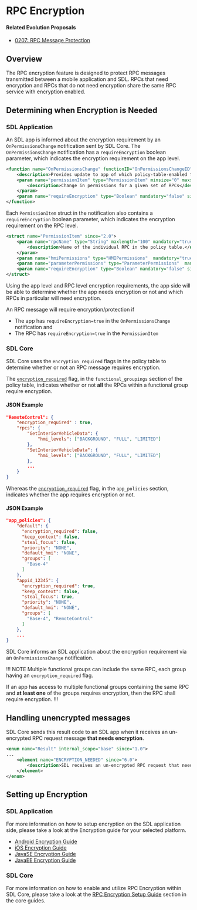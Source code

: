 # RPC Encryption

#### Related Evolution Proposals
- [0207: RPC Message Protection](https://github.com/smartdevicelink/sdl_evolution/blob/master/proposals/0207-rpc-message-protection.md)

## Overview

The RPC encryption feature is designed to protect RPC messages transmitted between a mobile application and SDL. RPCs that need encryption and RPCs that do not need encryption share the same RPC service with encryption enabled.

## Determining when Encryption is Needed

### SDL Application

An SDL app is informed about the encryption requirement by an `OnPermissionsChange` notification sent by SDL Core. The `OnPermissionsChange` notification has a `requireEncryption` boolean parameter, which indicates the encryption requirement on the app level.

```xml
<function name="OnPermissionsChange" functionID="OnPermissionsChangeID" messagetype="notification" since="2.0">
    <description>Provides update to app of which policy-table-enabled functions are available</description>
    <param name="permissionItem" type="PermissionItem" minsize="0" maxsize="500" array="true" mandatory="true">
        <description>Change in permissions for a given set of RPCs</description>
    </param>
    <param name="requireEncryption" type="Boolean" mandatory="false" since="6.0"/>
</function>
```

Each `PermissionItem` struct in the notification also contains a `requireEncryption` boolean parameter, which indicates the encryption requirement on the RPC level.

```xml
<struct name="PermissionItem" since="2.0">
    <param name="rpcName" type="String" maxlength="100" mandatory="true">
        <description>Name of the individual RPC in the policy table.</description>
    </param>
    <param name="hmiPermissions" type="HMIPermissions"  mandatory="true"/>
    <param name="parameterPermissions" type="ParameterPermissions"  mandatory="true"/>
    <param name="requireEncryption" type="Boolean" mandatory="false" since="6.0"/>
</struct>
```
Using the app level and RPC level encryption requirements, the app side will be able to determine whether the app needs encryption or not and which RPCs in particular will need encryption.

An RPC message will require encryption/protection if
- The app has `requireEncryption=true` in the `OnPermissionsChange` notification and
- The RPC has `requireEncryption=true` in the `PermissionItem`

### SDL Core

SDL Core uses the `encryption_required` flags in the policy table to determine whether or not an RPC message requires encryption. 

The [`encryption_required`](https://smartdevicelink.com/en/guides/sdl-overview-guides/policies/policy-fields/#encryption_required) flag, in the `functional_groupings` section of the policy table, indicates whether or not **all** the RPCs within a functional group require encryption.

#### JSON Example

```json
"RemoteControl": {
    "encryption_required" : true,
    "rpcs": {
        "GetInteriorVehicleData": {
            "hmi_levels": ["BACKGROUND", "FULL", "LIMITED"]
        },
        "SetInteriorVehicleData": {
            "hmi_levels": ["BACKGROUND", "FULL", "LIMITED"]
        },
        ...
    }
}
```
Whereas the  [`encryption_required`](https://smartdevicelink.com/en/guides/sdl-overview-guides/policies/app-policies/#encryption_required) flag, in the `app_policies` section, indicates whether the app requires encryption or not.

#### JSON Example

```json
"app_policies": {
    "default": {
      "encryption_required": false,
      "keep_context": false,
      "steal_focus": false,
      "priority": "NONE",
      "default_hmi": "NONE",
      "groups": [
        "Base-4"
      ]
    },
    "appid_12345": {
      "encryption_required": true,
      "keep_context": false,
      "steal_focus": true,
      "priority": "NONE",
      "default_hmi": "NONE",
      "groups": [
        "Base-4", "RemoteControl"
      ]
    },
    ...
}
```
SDL Core informs an SDL application about the encryption requirement via an `OnPermissionsChange` notification.

!!! NOTE
Multiple functional groups can include the same RPC, each group having an `encryption_required` flag.

If an app has access to multiple functional groups containing the same RPC and **at least one** of the groups requires encryption, then the RPC shall require encryption.
!!!

## Handling unencrypted messages

SDL Core sends this result code to an SDL app when it receives an un-encrypted RPC request message **that needs encryption**.

```xml
<enum name="Result" internal_scope="base" since="1.0">
...
    <element name="ENCRYPTION_NEEDED" since="6.0">
        <description>SDL receives an un-encrypted RPC request that needs protection. </description>
    </element>
</enum>
```

## Setting up Encryption

### SDL Application

For more information on how to setup encryption on the SDL application side, please take a look at the Encryption guide for your selected platform.

- [Android Encryption Guide](https://smartdevicelink.com/en/guides/android/other-sdl-features/encryption/)
- [iOS Encryption Guide](https://smartdevicelink.com/en/guides/ios/other-sdl-features/encryption/)
- [JavaSE Encryption Guide](https://smartdevicelink.com/en/guides/javase/other-sdl-features/encryption/)
- [JavaEE Encryption Guide](https://smartdevicelink.com/en/guides/javaee/other-sdl-features/encryption/)

### SDL Core

For more information on how to enable and utilize RPC Encryption within SDL Core, please take a look at the [RPC Encryption Setup Guide](https://smartdevicelink.com/en/guides/core/feature-documentation/rpc-encryption/) section in the core guides.
